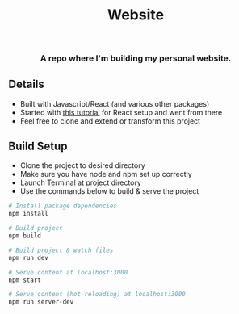 <div align="center"><h1>Website</h1><br/><h3>A repo where I'm building my personal website.</h3></div>

## Details
* Built with Javascript/React (and various other packages)
* Started with [this tutorial](https://medium.com/@Preda/getting-started-on-building-a-personal-website-with-react-b44ee93b1710) for React setup and went from there
* Feel free to clone and extend or transform this project

## Build Setup
* Clone the project to desired directory
* Make sure you have node and npm set up correctly
* Launch Terminal at project directory
* Use the commands below to build & serve the project

``` bash
# Install package dependencies
npm install

# Build project
npm build

# Build project & watch files
npm run dev

# Serve content at localhost:3000
npm start

# Serve content (hot-reloading) at localhost:3000
npm run server-dev
```

